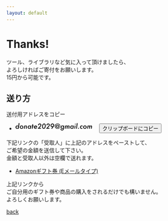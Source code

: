 ```yaml
---
layout: default
---
```

Thanks!
====

<script src="./scripts/clipboard.min.js"></script>
<script>
    window.onload = function () {
        var a = 'donate2029';
        var b = '@';
        var c = 'gmail.com';
        var button1 = document.querySelector("#button1");
        button1.setAttribute(
            'data-clipboard-text',
            a + b + c
        );
        new ClipboardJS('#button1');
    };
</script>

ツール、ライブラリなど気に入って頂けましたら、  
よろしければご寄付をお願いします。  
15円から可能です。

## 送り方

送付用アドレスをコピー  

* ![email](./imgs/email.png)&nbsp;&nbsp;&nbsp;&nbsp;&nbsp;<button id="button1">クリップボードにコピー</button>  

下記リンクの「受取人」に上記のアドレスをペーストして、  
ご希望の金額を送信して下さい。  
金額と受取人以外は空欄で送れます。

* <a href="https://www.amazon.co.jp/exec/obidos/ASIN/B004N3APGO/yt0000-22" target="_blank">Amazonギフト券 (Eメールタイプ)</a>

上記リンクから  
ご自分用のギフト券や商品の購入をされるだけでも構いません。  
よろしくお願いします。

[back](./)

